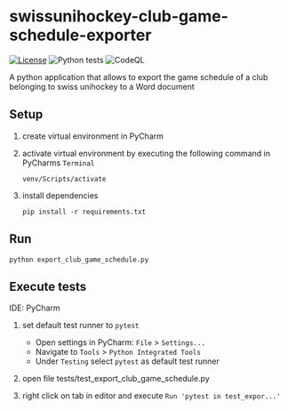 # swissunihockey-club-game-schedule-exporter
[![License](https://img.shields.io/badge/license-Apache%20License%202.0-blue.svg)](https://github.com/rufer7/swissunihockey-club-game-schedule-exporter/blob/main/LICENSE)
![Python tests](https://github.com/rufer7/swissunihockey-club-game-schedule-exporter/workflows/Python%20tests/badge.svg)
![CodeQL](https://github.com/rufer7/swissunihockey-club-game-schedule-exporter/workflows/CodeQL/badge.svg)

A python application that allows to export the game schedule of a club belonging to swiss unihockey to a Word document


## Setup
1. create virtual environment in PyCharm
1. activate virtual environment by executing the following command in PyCharms `Terminal`

    `venv/Scripts/activate`

1. install dependencies

    `pip install -r requirements.txt`

## Run
`python export_club_game_schedule.py`


## Execute tests
IDE: PyCharm

1. set default test runner to `pytest`

    - Open settings in PyCharm: `File` > `Settings...`
    - Navigate to `Tools` > `Python Integrated Tools`
    - Under `Testing` select `pytest` as default test runner

1. open file tests/test_export_club_game_schedule.py

1. right click on tab in editor and execute `Run 'pytest in test_expor...'`
